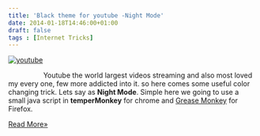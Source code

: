 ```yaml
---
title: 'Black theme for youtube -Night Mode'
date: 2014-01-18T14:46:00+01:00
draft: false
tags : [Internet Tricks]
---
```


  

[![youtube](http://3.bp.blogspot.com/-w5D_loJ7KtU/Utp5VPHhf_I/AAAAAAAAA5c/PbtOAufuaFY/s1600/youtube.png "youtube")](http://3.bp.blogspot.com/-w5D_loJ7KtU/Utp5VPHhf_I/AAAAAAAAA5c/PbtOAufuaFY/s1600/youtube.png)

  
  
  
  
                  Youtube the world largest videos streaming and also most loved my every one, few more addicted into it. so here comes some useful color changing trick. Lets say as **Night Mode**. Simple here we going to use a small java script in **temperMonkey** for chrome and [Grease Monkey](http://www.fullyworkingtricks.com/2013/12/skip-annoying-ads-adflyadfoc.html) for Firefox.  
  

[Read More»](https://fullyworkingtricks.blogspot.com/2014/01/black-theme-for-youtube-night-mode.html#more)
